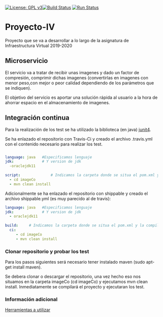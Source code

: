 [![License: GPL v3](https://img.shields.io/badge/License-GPLv3-blue.svg)](https://www.gnu.org/licenses/gpl-3.0)[![Build Status](https://travis-ci.org/jesusrpII/Proyecto-IV.svg?branch=master)](https://travis-ci.org/jesusrpII/Proyecto-IV) [![Run Status](https://api.shippable.com/projects/5daaf6a47e25c60006d54718/badge?branch=master)]() 



# Proyecto-IV
Proyecto que se va a desarrollar a lo largo de la asignatura de Infraestructura Virtual 2019-2020

## Microservicio
El servicio va a tratar de recibir unas imagenes y dado un factor de compresión, comprimir dichas imagenes (convertirlas en imagenes con menor peso,con mejor o peor calidad dependiendo de los parámetros que se indiquen).

El objetivo del servicio es aportar una solución rápida al usuario a la hora de ahorrar espacio en el almacenamiento de imagenes.


## Integración continua

Para la realización de los test se ha utilizado la biblioteca (en java) [junit4](https://junit.org/junit4/).

Se ha enlazado el repositorio con Travis-Ci y creado el archivo .travis.yml con el contenido necesario para realizar los test.

```yaml

language: java   #Especificamos lenguaje
jdk:             # Y version de jdk
  -oraclejdk11
  
script:              # Indicamos la carpeta donde se situa el pom.xml y la compilacion y ejecución de los test con maven
  - cd imageCo
  - mvn clean install

```

Adicionalmente se ha enlazado el repositorio con shippable y creado el archivo shippable.yml (es muy parecido al de travis):

```yaml
language: java   #Especificamos lenguaje
jdk:             # Y version de jdk
  - oraclejdk11
  
build:     # Indicamos la carpeta donde se situa el pom.xml y la compilacion y ejecución de los test con maven
  ci:
     - cd imageCo
     - mvn clean install
```


### Clonar repositorio y probar los test

Para los pasos siguientes será necesario tener instalado maven (sudo apt-get install maven).

Se debera clonar o descargar el repositorio, una vez hecho eso nos situamos en la carpeta imageCo (cd imageCo) y ejecutamos mvn clean install. Inmediatamente se compilará el proyecto y ejecutaran los test.


### Información adicional

[Herramientas a utilizar](https://github.com/jesusrpII/Proyecto-IV/tree/master/doc/herramientas.md)

